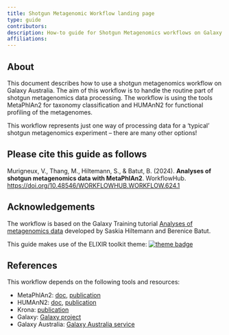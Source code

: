 ```yaml
---
title: Shotgun Metagenomic Workflow landing page
type: guide
contributors: 
description: How-to guide for Shotgun Metagenomics workflows on Galaxy Australia.
affiliations: 
---
```



## About 

This document describes how to use a shotgun metagenomics workflow on Galaxy Australia. The aim of this workflow is to handle the routine part of shotgun metagenomics data processing. The workflow is using the tools MetaPhlAn2 for taxonomy classification and HUMAnN2 for functional profiling of the metagenomes.  

This workflow represents just one way of processing data for a ‘typical’ shotgun metagenomics experiment – there are many other options!  


## Please cite this guide as follows


Murigneux, V., Thang, M., Hiltemann, S., & Batut, B. (2024). **Analyses of shotgun metagenomics data with MetaPhlAn2**. WorkflowHub. <a href="https://doi.org/10.48546/WORKFLOWHUB.WORKFLOW.220.2" ga-product="workflow_doi" ga-id="220_conversion_qc">https://doi.org/10.48546/WORKFLOWHUB.WORKFLOW.624.1</a>


## Acknowledgements

The workflow is based on the Galaxy Training tutorial [Analyses of metagenomics data](https://training.galaxyproject.org/training-material/topics/metagenomics/tutorials/general-tutorial/tutorial.html#shotgun-metagenomics-data) developed by Saskia Hiltemann and Berenice Batut. 

This guide makes use of the ELIXIR toolkit theme: [![theme badge](https://img.shields.io/badge/ELIXIR%20toolkit%20theme-jekyll-blue?color=0d6efd)](https://github.com/ELIXIR-Belgium/elixir-toolkit-theme)


## References

This workflow depends on the following tools and resources:
* MetaPhlAn2: [doc](https://huttenhower.sph.harvard.edu/metaphlan), [publication](https://www.nature.com/articles/nmeth.3589)
* HUMAnN2: [doc](http://huttenhower.sph.harvard.edu/humann), [publication](https://www.nature.com/articles/s41592-018-0176-y)
* Krona: [publication](https://bmcbioinformatics.biomedcentral.com/articles/10.1186/1471-2105-12-385)
* Galaxy: [Galaxy project](https://galaxyproject.org/) 
* Galaxy Australia: [Galaxy Australia service](https://usegalaxy.org.au/)
